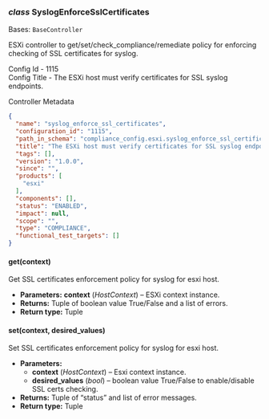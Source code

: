 ### *class* SyslogEnforceSslCertificates

Bases: `BaseController`

ESXi controller to get/set/check_compliance/remediate policy for enforcing checking of SSL certificates for syslog.

Config Id - 1115
<br/>
Config Title - The ESXi host must verify certificates for SSL syslog endpoints.
<br/>

Controller Metadata
```json
{
  "name": "syslog_enforce_ssl_certificates",
  "configuration_id": "1115",
  "path_in_schema": "compliance_config.esxi.syslog_enforce_ssl_certificates",
  "title": "The ESXi host must verify certificates for SSL syslog endpoints",
  "tags": [],
  "version": "1.0.0",
  "since": "",
  "products": [
    "esxi"
  ],
  "components": [],
  "status": "ENABLED",
  "impact": null,
  "scope": "",
  "type": "COMPLIANCE",
  "functional_test_targets": []
}
```

#### get(context)

Get SSL certificates enforcement policy for syslog for esxi host.

* **Parameters:**
  **context** (*HostContext*) – ESXi context instance.
* **Returns:**
  Tuple of boolean value True/False and a list of errors.
* **Return type:**
  Tuple

#### set(context, desired_values)

Set SSL certificates enforcement policy for syslog for esxi host.

* **Parameters:**
  * **context** (*HostContext*) – Esxi context instance.
  * **desired_values** (*bool*) – boolean value True/False to enable/disable SSL certs checking.
* **Returns:**
  Tuple of “status” and list of error messages.
* **Return type:**
  Tuple
